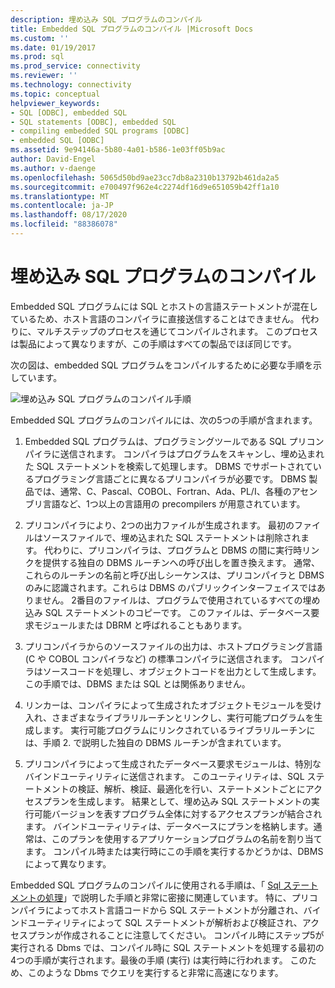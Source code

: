 ```yaml
---
description: 埋め込み SQL プログラムのコンパイル
title: Embedded SQL プログラムのコンパイル |Microsoft Docs
ms.custom: ''
ms.date: 01/19/2017
ms.prod: sql
ms.prod_service: connectivity
ms.reviewer: ''
ms.technology: connectivity
ms.topic: conceptual
helpviewer_keywords:
- SQL [ODBC], embedded SQL
- SQL statements [ODBC], embedded SQL
- compiling embedded SQL programs [ODBC]
- embedded SQL [ODBC]
ms.assetid: 9e94146a-5b80-4a01-b586-1e03ff05b9ac
author: David-Engel
ms.author: v-daenge
ms.openlocfilehash: 5065d50bd9ae23cc7db8a2310b13792b461da2a5
ms.sourcegitcommit: e700497f962e4c2274df16d9e651059b42ff1a10
ms.translationtype: MT
ms.contentlocale: ja-JP
ms.lasthandoff: 08/17/2020
ms.locfileid: "88386078"
---
```

# <a name="compiling-an-embedded-sql-program"></a>埋め込み SQL プログラムのコンパイル
Embedded SQL プログラムには SQL とホストの言語ステートメントが混在しているため、ホスト言語のコンパイラに直接送信することはできません。 代わりに、マルチステップのプロセスを通じてコンパイルされます。 このプロセスは製品によって異なりますが、この手順はすべての製品でほぼ同じです。  
  
 次の図は、embedded SQL プログラムをコンパイルするために必要な手順を示しています。  
  
 ![埋め込み SQL プログラムのコンパイル手順](../../odbc/reference/media/pr02.gif "pr02")  
  
 Embedded SQL プログラムのコンパイルには、次の5つの手順が含まれます。  
  
1.  Embedded SQL プログラムは、プログラミングツールである SQL プリコンパイラに送信されます。 コンパイラはプログラムをスキャンし、埋め込まれた SQL ステートメントを検索して処理します。 DBMS でサポートされているプログラミング言語ごとに異なるプリコンパイラが必要です。 DBMS 製品では、通常、C、Pascal、COBOL、Fortran、Ada、PL/I、各種のアセンブリ言語など、1つ以上の言語用の precompilers が用意されています。  
  
2.  プリコンパイラにより、2つの出力ファイルが生成されます。 最初のファイルはソースファイルで、埋め込まれた SQL ステートメントは削除されます。 代わりに、プリコンパイラは、プログラムと DBMS の間に実行時リンクを提供する独自の DBMS ルーチンへの呼び出しを置き換えます。 通常、これらのルーチンの名前と呼び出しシーケンスは、プリコンパイラと DBMS のみに認識されます。これらは DBMS のパブリックインターフェイスではありません。 2番目のファイルは、プログラムで使用されているすべての埋め込み SQL ステートメントのコピーです。 このファイルは、データベース要求モジュールまたは DBRM と呼ばれることもあります。  
  
3.  プリコンパイラからのソースファイルの出力は、ホストプログラミング言語 (C や COBOL コンパイラなど) の標準コンパイラに送信されます。 コンパイラはソースコードを処理し、オブジェクトコードを出力として生成します。 この手順では、DBMS または SQL とは関係ありません。  
  
4.  リンカーは、コンパイラによって生成されたオブジェクトモジュールを受け入れ、さまざまなライブラリルーチンとリンクし、実行可能プログラムを生成します。 実行可能プログラムにリンクされているライブラリルーチンには、手順 2. で説明した独自の DBMS ルーチンが含まれています。  
  
5.  プリコンパイラによって生成されたデータベース要求モジュールは、特別なバインドユーティリティに送信されます。 このユーティリティは、SQL ステートメントの検証、解析、検証、最適化を行い、ステートメントごとにアクセスプランを生成します。 結果として、埋め込み SQL ステートメントの実行可能バージョンを表すプログラム全体に対するアクセスプランが結合されます。 バインドユーティリティは、データベースにプランを格納します。通常は、このプランを使用するアプリケーションプログラムの名前を割り当てます。 コンパイル時または実行時にこの手順を実行するかどうかは、DBMS によって異なります。  
  
 Embedded SQL プログラムのコンパイルに使用される手順は、「 [Sql ステートメントの処理](../../odbc/reference/processing-a-sql-statement.md)」で説明した手順と非常に密接に関連しています。 特に、プリコンパイラによってホスト言語コードから SQL ステートメントが分離され、バインドユーティリティによって SQL ステートメントが解析および検証され、アクセスプランが作成されることに注意してください。 コンパイル時にステップ5が実行される Dbms では、コンパイル時に SQL ステートメントを処理する最初の4つの手順が実行されます。最後の手順 (実行) は実行時に行われます。 このため、このような Dbms でクエリを実行すると非常に高速になります。
